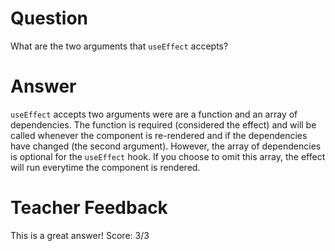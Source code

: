 # Question

What are the two arguments that `useEffect` accepts?

# Answer

`useEffect` accepts two arguments were are a function and an array of dependencies. The function is required (considered the effect) and will be called whenever the component is re-rendered and if the dependencies have changed (the second argument). However, the array of dependencies is optional for the `useEffect` hook. If you choose to omit this array, the effect will run everytime the component is rendered.

# Teacher Feedback
This is a great answer!
Score: 3/3